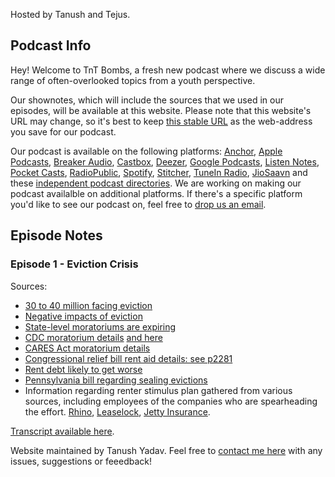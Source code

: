 Hosted by Tanush and Tejus.

## Podcast Info

Hey! Welcome to TnT Bombs, a fresh new podcast where we discuss a wide range of often-overlooked topics from a youth perspective.

Our shownotes, which will include the sources that we used in our episodes, will be available at this website. Please note that this website's URL may change, so it's best to keep [this stable URL](http://rebrand.ly/tntbombs) as the web-address you save for our podcast. 

Our podcast is available on the following platforms: [Anchor](https://anchor.fm/tnt-bombs), [Apple Podcasts](https://podcasts.apple.com/us/podcast/tnt-bombs/id1546343102), [Breaker Audio](https://www.breaker.audio/tnt-bombs), [Castbox](https://castbox.fm/channel/id3648432), [Deezer](https://deezer.com/show/2122422), [Google Podcasts](https://podcasts.google.com/feed/aHR0cHM6Ly9hbmNob3IuZm0vcy80NTNlMjMwNC9wb2RjYXN0L3Jzcw), [Listen Notes](https://lnns.co/DhqXI2CzZ8T), [Pocket Casts](https://pca.st/dpwa39f0), [RadioPublic](https://radiopublic.com/tnt-bombs-Wwv4NL), [Spotify](https://open.spotify.com/show/0BiNWp8cTFvHncxRzD7Goj), [Stitcher](https://www.stitcher.com/podcast/tnt-bombs), [TuneIn Radio](http://tun.in/pj9AM), [JioSaavn](https://www.jiosaavn.com/shows/tnt-bombs/1/P2f2RNDlYrI_) and these [independent podcast directories](https://addmypodcast.com/services). We are working on making our podcast availalble on additional platforms. If there's a specific platform you'd like to see our podcast on, feel free to [drop us an email](mailto:tntbombspodcast@gmail.com).

## Episode Notes

### Episode 1 - Eviction Crisis

Sources:
* [30 to 40 million facing eviction](https://www.aspeninstitute.org/blog-posts/the-covid-19-eviction-crisis-an-estimated-30-40-million-people-in-america-are-at-risk/)
* [Negative impacts of eviction](https://www.publicsource.org/eviction-collateral-impact-displacement-employment-transit-school-mental-health/#:~:text=An%20eviction%20can%20appear%20on,public%20transportation%2C%20schools%20and%20work)
* [State-level moratoriums are expiring](https://docs.google.com/spreadsheets/u/1/d/e/2PACX-1vTH8dUIbfnt3X52TrY3dEHQCAm60e5nqo0Rn1rNCf15dPGeXxM9QN9UdxUfEjxwvfTKzbCbZxJMdR7X/pubhtml)
* [CDC moratorium details](https://crsreports.congress.gov/product/pdf/IN/IN11516) [and here](https://www.federalregister.gov/d/2020-19654/p)
* [CARES Act moratorium details](https://www.federalregister.gov/documents/2020/09/04/2020-19654/temporary-halt-in-residential-evictions-to-prevent-the-further-spread-of-covid-19#p-108)
* [Congressional relief bill rent aid details: see p2281](https://beta.documentcloud.org/documents/20433223-covid-19-relief-bill)
* [Rent debt likely to get worse](https://www.cnbc.com/2020/12/21/rental-assistance-in-new-covid-relief-plan-is-not-enough-experts-warn.html)
* [Pennsylvania bill regarding sealing evictions](https://legiscan.com/PA/bill/HB2382/2019)
* Information regarding renter stimulus plan gathered from various sources, including employees of the companies who are spearheading the effort. [Rhino](https://www.sayrhino.com/), [Leaselock](https://leaselock.com/zero-deposit/), [Jetty Insurance](https://www.jetty.com/property-management/security-deposit/).

[Transcript available here](https://docs.google.com/document/d/179bA6f51sQ_zji3PNAAs9tDhs-MwxAvdayrZmp8M84s/edit?usp=sharing).




Website maintained by Tanush Yadav. Feel free to [contact me here](mailto:tntbombspodcast@gmail.com) with any issues, suggestions or feeedback!
